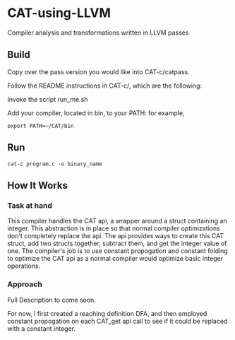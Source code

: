 # CAT-using-LLVM
Compiler analysis and transformations written in LLVM passes

## Build
Copy over the pass version you would like into CAT-c/catpass.

Follow the README instructions in CAT-c/, which are the following:

Invoke the script run_me.sh

Add your compiler, located in bin, to your PATH: for example,
```
export PATH=~/CAT/bin
```

## Run
```
cat-c program.c -o binary_name
```

## How It Works
### Task at hand
This compiler handles the CAT api, a wrapper around a struct containing an integer. This abstraction is in place so that normal compiler optimizations don't completely replace the api. The api provides ways to create this CAT struct, add two structs together, subtract them, and get the integer value of one. The compiler's job is to use constant propogation and constant folding to optimize the CAT api as a normal compiler would optimize basic integer operations.

### Approach
Full Description to come soon.

For now, I first created a reaching definition DFA, and then employed constant propogation on each CAT_get api call to see if it could be replaced with a constant integer.
